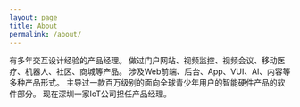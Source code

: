 ```yaml
---
layout: page
title: About
permalink: /about/
---
```


有多年交互设计经验的产品经理。
做过门户网站、视频监控、视频会议、移动医疗、机器人、社区、商城等产品。
涉及Web前端、后台、App、VUI、AI、内容等多种产品形式。
主导过一款百万级别的面向全球青少年用户的智能硬件产品的软件部分。
现在深圳一家IoT公司担任产品经理。
